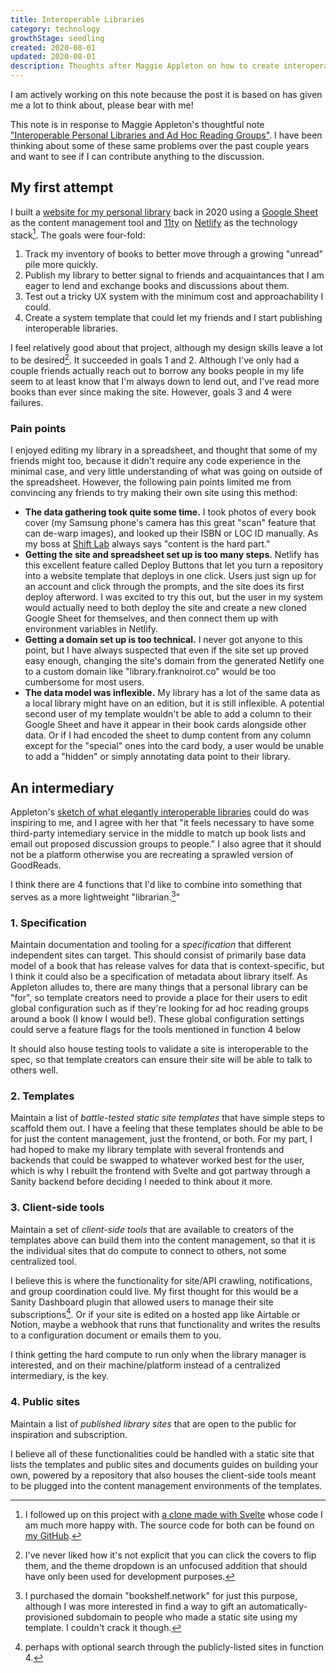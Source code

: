 ```yaml
---
title: Interoperable Libraries
category: technology
growthStage: seedling
created: 2020-08-01
updated: 2020-08-01
description: Thoughts after Maggie Appleton on how to create interoperable personal libraries.
---
```

<Callout title="Under Construction">
I am actively working on this note because the post it is based on has given me a lot to think about, please bear with me!
</Callout>

This note is in response to Maggie Appleton's thoughtful note ["Interoperable Personal Libraries and Ad Hoc Reading Groups"](https://maggieappleton.com/interoperable-libraries). I have been thinking about some of these same problems over the past couple years and want to see if I can contribute anything to the discussion.

## My first attempt
I built a [website for my personal library](https://franknoirot-library.netlify.app/) back in 2020 using a [Google Sheet](https://docs.google.com/spreadsheets/d/1L6pFNR2fB9451zNvaNzXW_tFJ2ko7YqvuD8qmNz0NWk/edit?usp=sharing) as the content management tool and [11ty](https://11ty.dev) on [Netlify](https://netlify.com) as the technology stack[^1]. The goals were four-fold:
1. Track my inventory of books to better move through a growing "unread" pile more quickly.
2. Publish my library to better signal to friends and acquaintances that I am eager to lend and exchange books and discussions about them.
3. Test out a tricky UX system with the minimum cost and approachability I could.
4. Create a system template that could let my friends and I start publishing interoperable libraries.

I feel relatively good about that project, although my design skills leave a lot to be desired[^2]. It succeeded in goals 1 and 2. Although I've only had a couple friends actually reach out to borrow any books people in my life seem to at least know that I'm always down to lend out, and I've read more books than ever since making the site. However, goals 3 and 4 were failures.

### Pain points
I enjoyed editing my library in a spreadsheet, and thought that some of my friends might too, because it didn't require any code experience in the minimal case, and very little understanding of what was going on outside of the spreadsheet. However, the following pain points limited me from convincing any friends to try making their own site using this method:
- **The data gathering took quite some time.** I took photos of every book cover (my Samsung phone's camera has this great "scan" feature that can de-warp images), and looked up their ISBN or LOC ID manually. As my boss at [Shift Lab](https://shiftlab.co) always says "content is the hard part."
- **Getting the site and spreadsheet set up is too many steps.** Netlify has this excellent feature called Deploy Buttons that let you turn a repository into a website template that deploys in one click. Users just sign up for an account and click through the prompts, and the site does its first deploy afterword. I was excited to try this out, but the user in my system would actually need to both deploy the site and create a new cloned Google Sheet for themselves, and then connect them up with environment variables in Netlify.
- **Getting a domain set up is too technical.**  I never got anyone to this point, but I have always suspected that even if the site set up proved easy enough, changing the site's domain from the generated Netlify one to a custom domain like "library.franknoirot.co" would be too cumbersome for most users.
- **The data model was inflexible.** My library has a lot of the same data as a local library might have on an edition, but it is still inflexible. A potential second user of my template wouldn't be able to add a column to their Google Sheet and have it appear in their book cards alongside other data. Or if I had encoded the sheet to dump content from any column except for the "special" ones into the card body, a user would be unable to add a "hidden" or simply annotating data point to their library.

## An intermediary
Appleton's [sketch of what elegantly interoperable libraries](https://maggieappleton.com/interoperable-libraries#:~:text=We%20would%20need%20a%20system%20that%20enables%20people%20to%3A) could do was inspiring to me, and I agree with her that "it feels necessary to have some third-party intemediary service in the middle to match up book lists and email out proposed discussion groups to people." I also agree that it should not be a platform otherwise you are recreating a sprawled version of GoodReads.

I think there are 4 functions that I'd like to combine into something that serves as a more lightweight "librarian.[^3]"

### 1. Specification
Maintain documentation and tooling for a *specification* that different independent sites can target. This should consist of primarily base data model of a book that has release valves for data that is context-specific, but I think it could also be a specification of metadata about library itself. As Appleton alludes to, there are many things that a personal library can be "for", so template creators need to provide a place for their users to edit global configuration such as if they're looking for ad hoc reading groups around a book (I know I would be!). These global configuration settings could serve a feature flags for the tools mentioned in function 4 below

It should also house testing tools to validate a site is interoperable to the spec, so that template creators can ensure their site will be able to talk to others well.

### 2. Templates
Maintain a list of *battle-tested static site templates* that have simple steps to scaffold them out. I have a feeling that these templates should be able to be for just the content management, just the frontend, or both. For my part, I had hoped to make my library template with several frontends and backends that could be swapped to whatever worked best for the user, which is why I rebuilt the frontend with Svelte and got partway through a Sanity backend before deciding I needed to think about it more.

### 3. Client-side tools
Maintain a set of *client-side tools* that are available to creators of the templates above can build them into the content management, so that it is the individual sites that do compute to connect to others, not some centralized tool.

I believe this is where the functionality for site/API crawling, notifications, and group coordination could live. My first thought for this would be a Sanity Dashboard plugin that allowed users to manage their site subscriptions[^4]. Or if your site is edited on a hosted app like Airtable or Notion, maybe a webhook that runs that functionality and writes the results to a configuration document or emails them to you.

I think getting the hard compute to run only when the library manager is interested, and on their machine/platform instead of a centralized intermediary, is the key. 

### 4. Public sites
Maintain a list of *published library sites* that are open to the public for inspiration and subscription.

I believe all of these functionalities could be handled with a static site that lists the templates and public sites and documents guides on building your own, powered by a repository that also houses the client-side tools meant to be plugged into the content management environments of the templates.

[^1]: I followed up on this project with [a clone made with Svelte](https://bookshelf-network-svelte-sheets.netlify.app/) whose code I am much more happy with. The source code for both can be found on [my GitHub](https://github.com/franknoirot).
[^2]: I've never liked how it's not explicit that you can click the covers to flip them, and the theme dropdown is an unfocused addition that should have only been used for development purposes.
[^3]: I purchased the domain "bookshelf.network" for just this purpose, although I was more interested in find a way to gift an automatically-provisioned subdomain to people who made a static site using my template. I couldn't crack it though.
[^4]: perhaps with optional search through the publicly-listed sites in function 4.